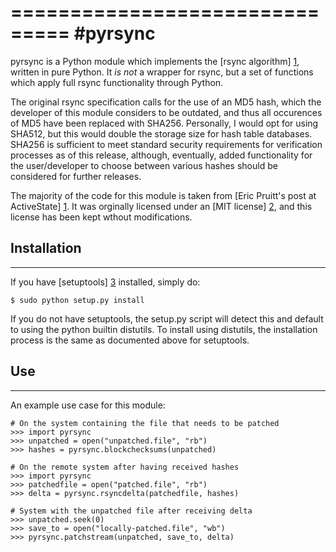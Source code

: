 ===============================
#pyrsync
===============================
pyrsync is a Python module which implements the [rsync algorithm] [1], 
written in pure Python. It *is not* a wrapper for rsync, but a set of 
functions which apply full rsync functionality through Python.

The original rsync specification calls for the use of an MD5 hash, which
the developer of this module considers to be outdated, and thus all 
occurences of MD5 have been replaced with SHA256. Personally, I would
opt for using SHA512, but this would double the storage size for hash
table databases. SHA256 is sufficient to meet standard security 
requirements for verification processes as of this release, although,
eventually, added functionality for the user/developer to choose between
various hashes should be considered for further releases.

The majority of the code for this module is taken from [Eric Pruitt's
post at ActiveState] [1]. It was orginally licensed under an [MIT license]
[2], and this license has been kept wthout modifications.

## Installation
________________________________
If you have [setuptools] [3] installed, simply do:

    $ sudo python setup.py install

If you do not have setuptools, the setup.py script will detect this and 
default to using the python builtin distutils. To install using distutils,
the installation process is the same as documented above for setuptools.

## Use
________________________________
An example use case for this module:

    # On the system containing the file that needs to be patched
    >>> import pyrsync
    >>> unpatched = open("unpatched.file", "rb")
    >>> hashes = pyrsync.blockchecksums(unpatched)

    # On the remote system after having received hashes
    >>> import pyrsync
    >>> patchedfile = open("patched.file", "rb")
    >>> delta = pyrsync.rsyncdelta(patchedfile, hashes)

    # System with the unpatched file after receiving delta
    >>> unpatched.seek(0)
    >>> save_to = open("locally-patched.file", "wb")
    >>> pyrsync.patchstream(unpatched, save_to, delta)

[1]: http://samba.anu.edu.au/rsync/ "Andrew Tridgell and Paul Mackerras. The rsync algorithm. Technical Report TR-CS-96-05, Canberra 0200 ACT, Australia, 1996."
[2]: https://code.activestate.com/recipes/577518-rsync-algorithm/ "Rsync Algorithm (Python Recipe)"
[3]: http://www.opensource.org/licenses/mit-license.php "OSI MIT License"